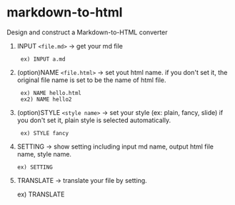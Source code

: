 # markdown-to-html
Design and construct a Markdown-to-HTML converter

1. INPUT `<file.md>` -> get your md file

        ex) INPUT a.md
        
2. (option)NAME `<file.html>` -> set yout html name. if you don't set it, the original file name is set to be the name of html file.

        ex) NAME hello.html
        ex2) NAME hello2
        
3. (option)STYLE `<style name>` -> set your style (ex: plain, fancy, slide) if you don't set it, plain style is selected automatically.

        ex) STYLE fancy
        
4. SETTING -> show setting including input md name, output html file name, style name.

       ex) SETTING
       
5. TRANSLATE -> translate your file by setting.

      ex) TRANSLATE
